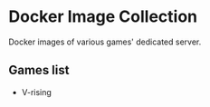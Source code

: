 # Docker Image Collection
Docker images of various games' dedicated server.

## Games list
- V-rising